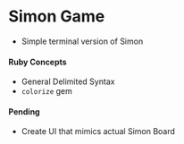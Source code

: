 # Simon Game

 - Simple terminal version of Simon

#### Ruby Concepts
- General Delimited Syntax
- `colorize` gem

#### Pending
- Create UI that mimics actual Simon Board
